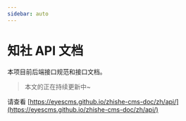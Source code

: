 ```yaml
---
sidebar: auto
---
```


# 知社 API 文档

本项目前后端接口规范和接口文档。

> 本文的正在持续更新中~

请查看 [https://eyescms.github.io/zhishe-cms-doc/zh/api/](https://eyescms.github.io/zhishe-cms-doc/zh/api/)